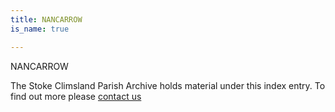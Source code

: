 ```yaml
---
title: NANCARROW
is_name: true

---
```


NANCARROW


The Stoke Climsland Parish Archive holds material under this index entry. To find out more please [contact us](/contact/)
